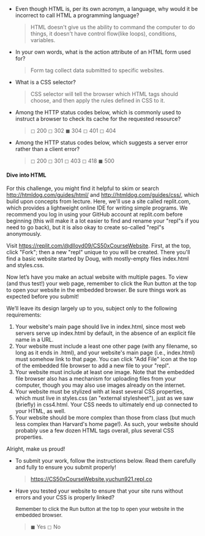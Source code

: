 - Even though HTML is, per its own acronym, a language, why would it be incorrect to call HTML a programming language?  

	>   HTML doesn't give us the ability to command the computer to do things, it doesn't have control flow(like loops), conditions, variables.  

- In your own words, what is the action attribute of an HTML form used for?

	>   Form tag collect data submitted to specific websites.   

- What is a CSS selector?

	>   CSS selector will tell the browser which HTML tags should choose, and then apply the rules defined in CSS to it.  

- Among the HTTP status codes below, which is commonly used to instruct a browser to check its cache for the requested resource?

	>   ◻ 200
	>   ◻ 302
	>   ◼ 304
	>   ◻ 401
	>   ◻ 404
  

- Among the HTTP status codes below, which suggests a server error rather than a client error?  

	>   ◻ 200
	>   ◻ 301
	>   ◻ 403
	>   ◻ 418
	>   ◼ 500
  

#### Dive into HTML
For this challenge, you might find it helpful to skim or search http://htmldog.com/guides/html/ and http://htmldog.com/guides/css/, which build upon concepts from lecture. Here, we'll use a site called replit.com, which provides a lightweight online IDE for writing simple programs. We recommend you log in using your GitHub account at replit.com before beginning (this will make it a lot easier to find and rename your "repl"s if you need to go back), but it is also okay to create so-called "repl"s anonymously.

Visit https://replit.com/@dlloyd09/CS50xCourseWebsite. First, at the top, click "Fork"; then a new "repl" unique to you will be created. There you'll find a basic website started by Doug, with mostly-empty files index.html and styles.css.

Now let’s have you make an actual website with multiple pages. To view (and thus test!) your web page, remember to click the Run button at the top to open your website in the embedded browser. Be sure things work as expected before you submit! 

We’ll leave its design largely up to you, subject only to the following requirements:

1. Your website's main page should live in index.html, since most web servers serve up index.html by default, in the absence of an explicit file name in a URL.
2. Your website must include a least one other page (with any filename, so long as it ends in .html), and your website's main page (i.e., index.html) must somehow link to that page. You can click "Add File" icon at the top of the embedded file browser to add a new file to your "repl".
3. Your website must include at least one image. Note that the embedded file browser also has a mechanism for uploading files from your computer, though you may also use images already on the internet.
4. Your website must be stylized with at least several CSS properties, which must live in styles.css (an "external stylesheet"), just as we saw (briefly) in css4.html. Your CSS needs to ultimately end up connected to your HTML, as well.
5. Your website should be more complex than those from class (but much less complex than Harvard's home page!). As such, your website should probably use a few dozen HTML tags overall, plus several CSS properties.

Alright, make us proud!

- To submit your work, follow the instructions below. Read them carefully and fully to ensure you submit properly!

	>   https://CS50xCourseWebsite.yuchun921.repl.co  

- Have you tested your website to ensure that your site runs without errors and your CSS is properly linked?<br>
  <p style="font-size: small">Remember to click the Run button at the top to open your website in the embedded browser.</p>

	>   ◼ Yes
	>   ◻ No
